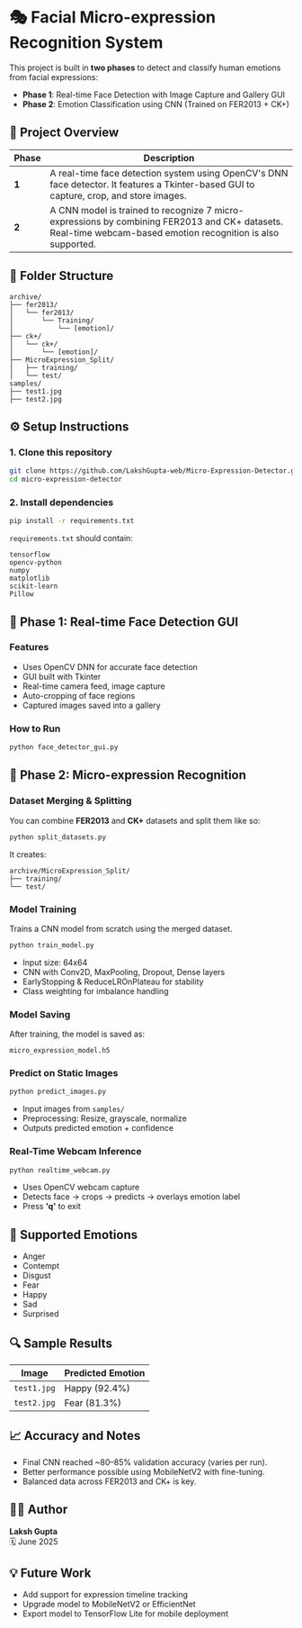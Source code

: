 
# 🎭 Facial Micro-expression Recognition System

This project is built in **two phases** to detect and classify human emotions from facial expressions:

- **Phase 1**: Real-time Face Detection with Image Capture and Gallery GUI
- **Phase 2**: Emotion Classification using CNN (Trained on FER2013 + CK+)

## 📌 Project Overview

| Phase | Description |
|-------|-------------|
| **1** | A real-time face detection system using OpenCV's DNN face detector. It features a Tkinter-based GUI to capture, crop, and store images. |
| **2** | A CNN model is trained to recognize 7 micro-expressions by combining FER2013 and CK+ datasets. Real-time webcam-based emotion recognition is also supported. |

## 📁 Folder Structure

```
archive/
├── fer2013/
│   └── fer2013/
│       └── Training/
│           └── [emotion]/
├── ck+/
│   └── ck+/
│       └── [emotion]/
├── MicroExpression_Split/
│   ├── training/
│   └── test/
samples/
├── test1.jpg
├── test2.jpg
```

## ⚙️ Setup Instructions

### 1. Clone this repository

```bash
git clone https://github.com/LakshGupta-web/Micro-Expression-Detector.git
cd micro-expression-detector
```

### 2. Install dependencies

```bash
pip install -r requirements.txt
```

`requirements.txt` should contain:

```
tensorflow
opencv-python
numpy
matplotlib
scikit-learn
Pillow
```

## 🧠 Phase 1: Real-time Face Detection GUI

### Features

- Uses OpenCV DNN for accurate face detection
- GUI built with Tkinter
- Real-time camera feed, image capture
- Auto-cropping of face regions
- Captured images saved into a gallery

### How to Run

```bash
python face_detector_gui.py
```

## 🤖 Phase 2: Micro-expression Recognition

### Dataset Merging & Splitting

You can combine **FER2013** and **CK+** datasets and split them like so:

```bash
python split_datasets.py
```

It creates:
```
archive/MicroExpression_Split/
├── training/
└── test/
```

### Model Training

Trains a CNN model from scratch using the merged dataset.

```bash
python train_model.py
```

- Input size: 64x64
- CNN with Conv2D, MaxPooling, Dropout, Dense layers
- EarlyStopping & ReduceLROnPlateau for stability
- Class weighting for imbalance handling

### Model Saving

After training, the model is saved as:

```
micro_expression_model.h5
```

### Predict on Static Images

```bash
python predict_images.py
```

- Input images from `samples/`
- Preprocessing: Resize, grayscale, normalize
- Outputs predicted emotion + confidence

### Real-Time Webcam Inference

```bash
python realtime_webcam.py
```

- Uses OpenCV webcam capture
- Detects face → crops → predicts → overlays emotion label
- Press **'q'** to exit

## 🎯 Supported Emotions

- Anger
- Contempt
- Disgust
- Fear
- Happy
- Sad
- Surprised

## 🔍 Sample Results

| Image | Predicted Emotion |
|-------|-------------------|
| `test1.jpg` | Happy (92.4%) |
| `test2.jpg` | Fear (81.3%) |

## 📈 Accuracy and Notes

- Final CNN reached ~80–85% validation accuracy (varies per run).
- Better performance possible using MobileNetV2 with fine-tuning.
- Balanced data across FER2013 and CK+ is key.

## 🙋‍♂️ Author

**Laksh Gupta**  
🗓️ June 2025 

## 💡 Future Work

- Add support for expression timeline tracking
- Upgrade model to MobileNetV2 or EfficientNet
- Export model to TensorFlow Lite for mobile deployment
